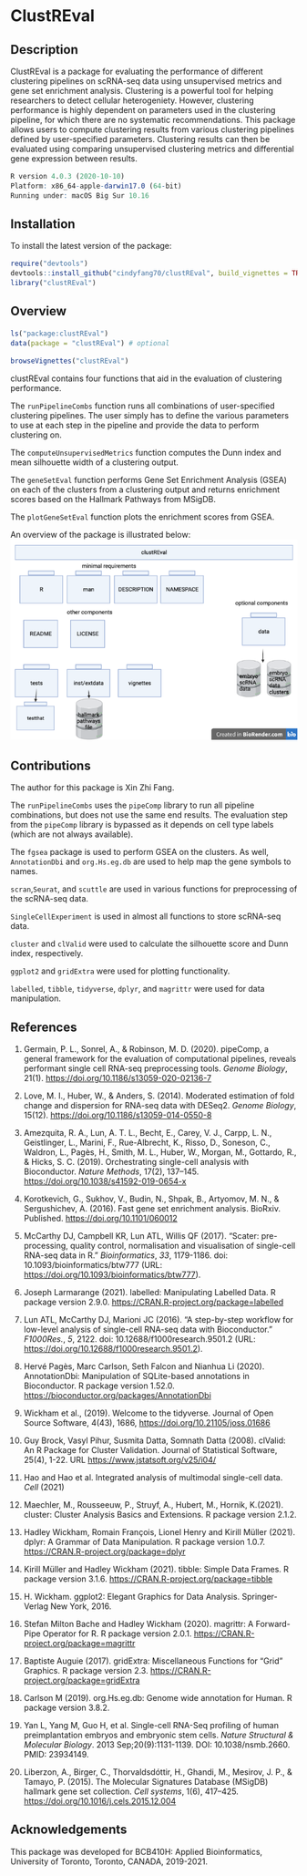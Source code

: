 
<!-- README.md is generated from README.Rmd. Please edit that file -->

# ClustREval

<!-- badges: start -->

<!-- badges: end -->

## Description

ClustREval is a package for evaluating the performance of different
clustering pipelines on scRNA-seq data using unsupervised metrics and
gene set enrichment analysis. Clustering is a powerful tool for helping
researchers to detect cellular heterogeniety. However, clustering
performance is highly dependent on parameters used in the clustering
pipeline, for which there are no systematic recommendations. This
package allows users to compute clustering results from various
clustering pipelines defined by user-specified parameters. Clustering
results can then be evaluated using comparing unsupervised clustering
metrics and differential gene expression between results.

``` r
R version 4.0.3 (2020-10-10)
Platform: x86_64-apple-darwin17.0 (64-bit)
Running under: macOS Big Sur 10.16
```

## Installation

To install the latest version of the package:

``` r
require("devtools")
devtools::install_github("cindyfang70/clustREval", build_vignettes = TRUE)
library("clustREval")
```

## Overview

``` r
ls("package:clustREval")
data(package = "clustREval") # optional
```

``` r
browseVignettes("clustREval")
```

clustREval contains four functions that aid in the evaluation of
clustering performance.

The `runPipelineCombs` function runs all combinations of user-specified
clustering pipelines. The user simply has to define the various
parameters to use at each step in the pipeline and provide the data to
perform clustering on.

The `computeUnsupervisedMetrics` function computes the Dunn index and
mean silhouette width of a clustering output.

The `geneSetEval` function performs Gene Set Enrichment Analysis (GSEA)
on each of the clusters from a clustering output and returns enrichment
scores based on the Hallmark Pathways from MSigDB.

The `plotGeneSetEval` function plots the enrichment scores from GSEA.

An overview of the package is illustrated below:
![](./inst/extdata/files.png)

## Contributions

The author for this package is Xin Zhi Fang.

The `runPipelineCombs` uses the `pipeComp` library to run all pipeline
combinations, but does not use the same end results. The evaluation step
from the `pipeComp` library is bypassed as it depends on cell type
labels (which are not always available).

The `fgsea` package is used to perform GSEA on the clusters. As well,
`AnnotationDbi` and `org.Hs.eg.db` are used to help map the gene symbols
to names.

`scran`,`Seurat`, and `scuttle` are used in various functions for
preprocessing of the scRNA-seq data.

`SingleCellExperiment` is used in almost all functions to store
scRNA-seq data.

`cluster` and `clValid` were used to calculate the silhouette score and
Dunn index, respectively.

`ggplot2` and `gridExtra` were used for plotting functionality.

`labelled`, `tibble`, `tidyverse`, `dplyr`, and `magrittr` were used for
data manipulation.

## References

1.  Germain, P. L., Sonrel, A., & Robinson, M. D. (2020). pipeComp, a
    general framework for the evaluation of computational pipelines,
    reveals performant single cell RNA-seq preprocessing tools. *Genome
    Biology*, 21(1). <https://doi.org/10.1186/s13059-020-02136-7>

2.  Love, M. I., Huber, W., & Anders, S. (2014). Moderated estimation of
    fold change and dispersion for RNA-seq data with DESeq2. *Genome
    Biology*, 15(12). <https://doi.org/10.1186/s13059-014-0550-8>

3.  Amezquita, R. A., Lun, A. T. L., Becht, E., Carey, V. J., Carpp, L.
    N., Geistlinger, L., Marini, F., Rue-Albrecht, K., Risso, D.,
    Soneson, C., Waldron, L., Pagès, H., Smith, M. L., Huber, W.,
    Morgan, M., Gottardo, R., & Hicks, S. C. (2019). Orchestrating
    single-cell analysis with Bioconductor. *Nature Methods*, 17(2),
    137–145. <https://doi.org/10.1038/s41592-019-0654-x>

4.  Korotkevich, G., Sukhov, V., Budin, N., Shpak, B., Artyomov, M. N.,
    & Sergushichev, A. (2016). Fast gene set enrichment analysis.
    BioRxiv. Published. <https://doi.org/10.1101/060012>

5.  McCarthy DJ, Campbell KR, Lun ATL, Willis QF (2017). “Scater:
    pre-processing, quality control, normalisation and visualisation of
    single-cell RNA-seq data in R.” *Bioinformatics*, *33*, 1179-1186.
    doi: 10.1093/bioinformatics/btw777 (URL:
    <https://doi.org/10.1093/bioinformatics/btw777>).

6.  Joseph Larmarange (2021). labelled: Manipulating Labelled Data. R
    package version 2.9.0. <https://CRAN.R-project.org/package=labelled>

7.  Lun ATL, McCarthy DJ, Marioni JC (2016). “A step-by-step workflow
    for low-level analysis of single-cell RNA-seq data with
    Bioconductor.” *F1000Res.*, *5*, 2122. doi:
    10.12688/f1000research.9501.2 (URL:
    <https://doi.org/10.12688/f1000research.9501.2>).

8.  Hervé Pagès, Marc Carlson, Seth Falcon and Nianhua Li (2020).
    AnnotationDbi: Manipulation of SQLite-based annotations in
    Bioconductor. R package version 1.52.0.
    <https://bioconductor.org/packages/AnnotationDbi>

9.  Wickham et al., (2019). Welcome to the tidyverse. Journal of Open
    Source Software, 4(43), 1686, <https://doi.org/10.21105/joss.01686>

10. Guy Brock, Vasyl Pihur, Susmita Datta, Somnath Datta (2008).
    clValid: An R Package for Cluster Validation. Journal of Statistical
    Software, 25(4), 1-22. URL <https://www.jstatsoft.org/v25/i04/>

11. Hao and Hao et al. Integrated analysis of multimodal single-cell
    data. *Cell* (2021)

12. Maechler, M., Rousseeuw, P., Struyf, A., Hubert, M., Hornik,
    K.(2021). cluster: Cluster Analysis Basics and Extensions. R package
    version 2.1.2.

13. Hadley Wickham, Romain François, Lionel Henry and Kirill Müller
    (2021). dplyr: A Grammar of Data Manipulation. R package version
    1.0.7. <https://CRAN.R-project.org/package=dplyr>

14. Kirill Müller and Hadley Wickham (2021). tibble: Simple Data Frames.
    R package version 3.1.6. <https://CRAN.R-project.org/package=tibble>

15. H. Wickham. ggplot2: Elegant Graphics for Data Analysis.
    Springer-Verlag New York, 2016.

16. Stefan Milton Bache and Hadley Wickham (2020). magrittr: A
    Forward-Pipe Operator for R. R package version 2.0.1.
    <https://CRAN.R-project.org/package=magrittr>

17. Baptiste Auguie (2017). gridExtra: Miscellaneous Functions for
    “Grid” Graphics. R package version 2.3.
    <https://CRAN.R-project.org/package=gridExtra>

18. Carlson M (2019). org.Hs.eg.db: Genome wide annotation for Human. R
    package version 3.8.2.

19. Yan L, Yang M, Guo H, et al. Single-cell RNA-Seq profiling of human
    preimplantation embryos and embryonic stem cells. *Nature Structural
    & Molecular Biology*. 2013 Sep;20(9):1131-1139. DOI:
    10.1038/nsmb.2660. PMID: 23934149.

20. Liberzon, A., Birger, C., Thorvaldsdóttir, H., Ghandi, M., Mesirov,
    J. P., & Tamayo, P. (2015). The Molecular Signatures Database
    (MSigDB) hallmark gene set collection. *Cell systems*, 1(6),
    417–425. <https://doi.org/10.1016/j.cels.2015.12.004>

## Acknowledgements

This package was developed for BCB410H: Applied Bioinformatics,
University of Toronto, Toronto, CANADA, 2019-2021.
